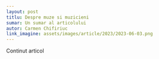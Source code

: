 ```yaml
---
layout: post
titlu: Despre muze si muzicieni
sumar: Un sumar al articolului
autor: Carmen Chifiriuc
link_imagine: assets/images/article/2023/2023-06-03.png
---
```


Continut articol